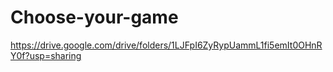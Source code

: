 # Choose-your-game
<https://drive.google.com/drive/folders/1LJFpI6ZyRypUammL1fi5emIt0OHnRY0f?usp=sharing>
